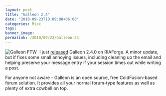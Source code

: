 ```yaml
---
layout: post
title: "Galleon 2.4"
date: "2010-09-23T10:09:00+06:00"
categories: Misc 
tags: 
banner_image: 
permalink: /2010/09/23/Galleon-24
---
```


<img src="https://static.raymondcamden.com/images/cfjedi/glogo1.png" title="Galleon FTW" style="align:left;margin-right: 5px" /> I just <a href="http://galleon.riaforge.org">released</a> Galleon 2.4.0 on RIAForge. A minor update, but if fixes some small annoying issues, including cleaning up the email and helping preserve your message entry if your session times out while writing a post. 

<p/>

For anyone not aware - Galleon is an open source, free ColdFusion-based forum solution. It provides all your normal forum-type features as well as plenty of extra cowbell on top.

<br clear="right">